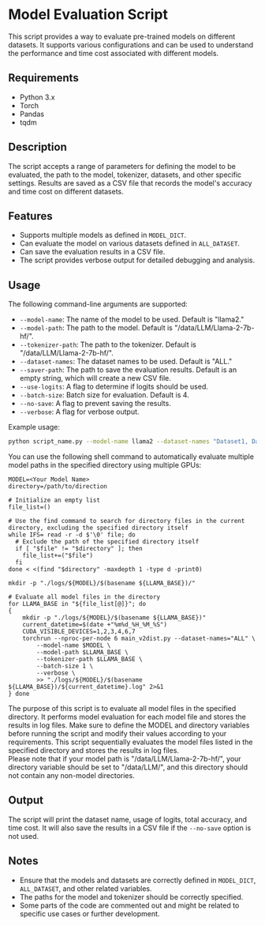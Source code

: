 
# Model Evaluation Script

This script provides a way to evaluate pre-trained models on different datasets. It supports various configurations and can be used to understand the performance and time cost associated with different models.

## Requirements

- Python 3.x
- Torch
- Pandas
- tqdm

## Description

The script accepts a range of parameters for defining the model to be evaluated, the path to the model, tokenizer, datasets, and other specific settings. Results are saved as a CSV file that records the model's accuracy and time cost on different datasets.

## Features

- Supports multiple models as defined in `MODEL_DICT`.
- Can evaluate the model on various datasets defined in `ALL_DATASET`.
- Can save the evaluation results in a CSV file.
- The script provides verbose output for detailed debugging and analysis.

## Usage

The following command-line arguments are supported:

- `--model-name`: The name of the model to be used. Default is "llama2."
- `--model-path`: The path to the model. Default is "/data/LLM/Llama-2-7b-hf/".
- `--tokenizer-path`: The path to the tokenizer. Default is "/data/LLM/Llama-2-7b-hf/".
- `--dataset-names`: The dataset names to be used. Default is "ALL."
- `--saver-path`: The path to save the evaluation results. Default is an empty string, which will create a new CSV file.
- `--use-logits`: A flag to determine if logits should be used.
- `--batch-size`: Batch size for evaluation. Default is 4.
- `--no-save`: A flag to prevent saving the results.
- `--verbose`: A flag for verbose output.

Example usage:

```bash
python script_name.py --model-name llama2 --dataset-names "Dataset1, Dataset2" --batch-size 8
```

You can use the following shell command to automatically evaluate multiple model paths in the specified directory using multiple GPUs:
```shell
MODEL=<Your Model Name>
directory=/path/to/direction

# Initialize an empty list
file_list=()

# Use the find command to search for directory files in the current directory, excluding the specified directory itself
while IFS= read -r -d $'\0' file; do
  # Exclude the path of the specified directory itself
  if [ "$file" != "$directory" ]; then
    file_list+=("$file")
  fi
done < <(find "$directory" -maxdepth 1 -type d -print0)

mkdir -p "./logs/${MODEL}/$(basename ${LLAMA_BASE})/"

# Evaluate all model files in the directory
for LLAMA_BASE in "${file_list[@]}"; do
{
    mkdir -p "./logs/${MODEL}/$(basename ${LLAMA_BASE})"
    current_datetime=$(date +"%m%d_%H_%M_%S")
    CUDA_VISIBLE_DEVICES=1,2,3,4,6,7
    torchrun --nproc-per-node 6 main_v2dist.py --dataset-names="ALL" \
        --model-name $MODEL \
        --model-path $LLAMA_BASE \
        --tokenizer-path $LLAMA_BASE \
        --batch-size 1 \
        --verbose \
        >> "./logs/${MODEL}/$(basename ${LLAMA_BASE})/${current_datetime}.log" 2>&1
} done
```
The purpose of this script is to evaluate all model files in the specified directory. It performs model evaluation for each model file and stores the results in log files. Make sure to define the MODEL and directory variables before running the script and modify their values according to your requirements. This script sequentially evaluates the model files listed in the specified directory and stores the results in log files.  
Please note that if your model path is "/data/LLM/Llama-2-7b-hf/", your directory variable should be set to "/data/LLM/", and this directory should not contain any non-model directories.


## Output

The script will print the dataset name, usage of logits, total accuracy, and time cost. It will also save the results in a CSV file if the `--no-save` option is not used.

## Notes

- Ensure that the models and datasets are correctly defined in `MODEL_DICT`, `ALL_DATASET`, and other related variables.
- The paths for the model and tokenizer should be correctly specified.
- Some parts of the code are commented out and might be related to specific use cases or further development.
